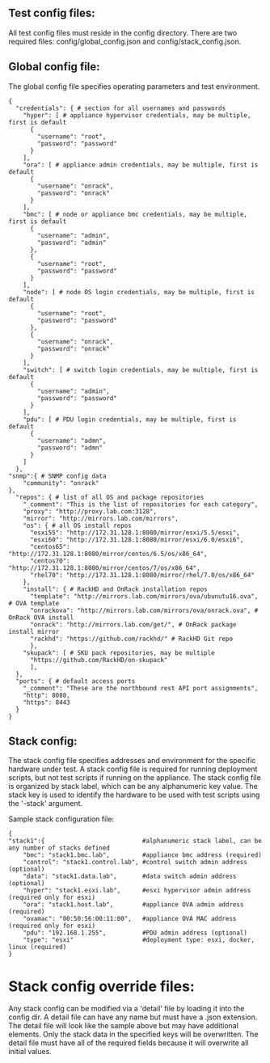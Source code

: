 ## Test config files:

All test config files must reside in the config directory.
There are two required files: config/global_config.json and config/stack_config.json.

## Global config file:

The global config file specifies operating parameters and test environment.

    {
      "credentials": { # section for all usernames and passwords
        "hyper": [ # appliance hypervisor credentials, may be multiple, first is default
          {
            "username": "root",
            "password": "password"
          }
        ],
        "ora": [ # appliance admin credentials, may be multiple, first is default
          {
            "username": "onrack",
            "password": "onrack"
          }
        ],
        "bmc": [ # node or appliance bmc credentials, may be multiple, first is default
          {
            "username": "admin",
            "password": "admin"
          },
          {
            "username": "root",
            "password": "password"
          }
        ],
        "node": [ # node OS login credentials, may be multiple, first is default
          {
            "username": "root",
            "password": "password"
          },
          {
            "username": "onrack",
            "password": "onrack"
          }
        ],
        "switch": [ # switch login credentials, may be multiple, first is default
          {
            "username": "admin",
            "password": "password"
          }
        ],
        "pdu": [ # PDU login credentials, may be multiple, first is default
          {
            "username": "admn",
            "password": "admn"
          }
        ]
      },
    "snmp":{ # SNMP config data
        "community": "onrack"
    },
      "repos": { # list of all OS and package repositories
        "_comment": "This is the list of repositories for each category",
        "proxy": "http://proxy.lab.com:3128",
        "mirror": "http://mirrors.lab.com/mirrors",
        "os": { # all OS install repos
          "esxi55": "http://172.31.128.1:8080/mirror/esxi/5.5/esxi",
          "esxi60": "http://172.31.128.1:8080/mirror/esxi/6.0/esxi6",
          "centos65": "http://172.31.128.1:8080/mirror/centos/6.5/os/x86_64",
          "centos70": "http://172.31.128.1:8080/mirror/centos/7/os/x86_64",
          "rhel70": "http://172.31.128.1:8080/mirror/rhel/7.0/os/x86_64"
        },
        "install": { # RackHD and OnRack installation repos
          "template": "http://mirrors.lab.com/mirrors/ova/ubunutu16.ova", # OVA template
          "onrackova": "http://mirrors.lab.com/mirrors/ova/onrack.ova", # OnRack OVA install
          "onrack": "http://mirrors.lab.com/get/", # OnRack package install mirror
          "rackhd": "https://github.com/rackhd/" # RackHD Git repo
          },
        "skupack": [ # SKU pack repositories, may be multiple
          "https://github.com/RackHD/on-skupack"
          ],
      },
      "ports": { # default access ports
        "_comment": "These are the northbound rest API port assignments",
        "http": 8080,
        "https": 8443
      }
    }

## Stack config:

The stack config file specifies addresses and environment for the specific hardware under test.
A stack config file is required for running deployment scripts, but not test scripts if running on the appliance.
The stack config file is organized by stack label, which can be any alphanumeric key value.
The stack key is used to identify the hardware to be used with test scripts using the '-stack' argument.

Sample stack configuration file:

    {
    "stack1":{                           #alphanumeric stack label, can be any number of stacks defined
        "bmc": "stack1.bmc.lab",         #appliance bmc address (required)
        "control": "stack1.control.lab", #control switch admin address (optional)
        "data": "stack1.data.lab",       #data switch admin address (optional)
        "hyper": "stack1.esxi.lab",      #esxi hypervisor admin address (required only for esxi)
        "ora": "stack1.host.lab",        #appliance OVA admin address (required)
        "ovamac": "00:50:56:00:11:00",   #appliance OVA MAC address (required only for esxi)
        "pdu": "192.168.1.255",          #PDU admin address (optional)
        "type": "esxi"                   #deployment type: esxi, docker, linux (required)
    }


# Stack config override files:

Any stack config can be modified via a 'detail' file by loading it into the config dir.
A detail file can have any name but must have a .json extension.
The detail file will look like the sample above but may have additional elements.
Only the stack data in the specified keys will be overwritten.
The detail file must have all of the required fields because it will overwrite all initial values.
